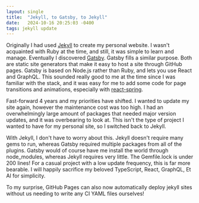 ```yaml
---
layout: single
title:  "Jekyll, to Gatsby, to Jekyll"
date:   2024-10-16 20:25:03 -0400
tags: jekyll update
---
```


Originally I had used [Jekyll] to create my personal website. I wasn't acquainted
with Ruby at the time, and still, it was simple to learn and manage. Eventually
I discovered [Gatsby]. Gatsby fills a similar purpose. Both are static site
generators that make it easy to host a site through GitHub pages. Gatsby is
based on Node.js rather than Ruby, and lets you use React and GraphQL. This
sounded really good to me at the time since I was familiar with the stack, and
it was easy for me to add some code for page transitions and animations,
especially with [react-spring].

Fast-forward 4 years and my priorities have shifted. I wanted to update my site
again, however the maintenance cost was too high. I had an overwhelmingly large
amount of packages that needed major version updates, and it was overbearing to
look at. This isn't the type of project I wanted to have for my personal site,
so I switched back to Jekyll.

With Jekyll, I don't have to worry about this. Jekyll doesn't require many gems
to run, whereas Gatsby required multiple packages from all of the plugins.
Gatsby would of course have me install the world through node_modules, whereas
Jekyll requires very little. The Gemfile.lock is under 200 lines! For a casual
project with a low update frequency, this is far more bearable. I will happily
sacrifice my beloved TypeScript, React, GraphQL, Et Al for simplicity.

To my surprise, GitHub Pages can also now automatically deploy jekyll sites
without us needing to write any CI YAML files ourselves!


[Jekyll]: https://jekyllrb.com
[Gatsby]: https://www.gatsbyjs.com
[react-spring]: https://www.react-spring.dev
